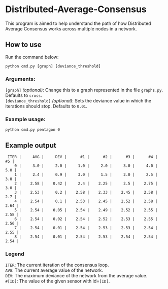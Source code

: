 # Distributed-Average-Consensus

This program is aimed to help understand the path of how Distributed Average Consensus works across multiple nodes in a network.

## How to use

Run the command below:  
```
python cmd.py [graph] [deviance_threshold]
```

### Arguments:
`[graph]` *(optional)*: Change this to a graph represented in the file `graphs.py`. Defaults to `cross`.  
`[deviance_threshold]` *(optional)*: Sets the deviance value in which the iterations should stop. Defaults to `0.01`.  

### Example usage:
```
python cmd.py pentagon 0
```

## Example output  
```
 ITER |     AVG |     DEV |      #1 |      #2 |      #3 |      #4 |      #5 |
    0 |     3.0 |     2.0 |     1.0 |     2.0 |     3.0 |     4.0 |     5.0 |
    1 |     2.4 |     0.9 |     3.0 |     1.5 |     2.0 |     2.5 |     3.0 |
    2 |    2.58 |    0.42 |     2.4 |    2.25 |     2.5 |    2.75 |     3.0 |
    3 |    2.53 |     0.2 |    2.58 |    2.33 |    2.45 |    2.58 |     2.7 |
    4 |    2.54 |     0.1 |    2.53 |    2.45 |    2.52 |    2.58 |    2.64 |
    5 |    2.54 |    0.05 |    2.54 |    2.49 |    2.52 |    2.55 |    2.58 |
    6 |    2.54 |    0.02 |    2.54 |    2.52 |    2.53 |    2.55 |    2.56 |
    7 |    2.54 |    0.01 |    2.54 |    2.53 |    2.53 |    2.54 |    2.55 |
    8 |    2.54 |    0.01 |    2.54 |    2.53 |    2.54 |    2.54 |    2.54 |
```

### Legend
`ITER`: The current iteration of the consensus loop.  
`AVG`: The current average value of the network.  
`DEV`: The maximum deviance of the network from the average value.  
`#[ID]`: The value of the given sensor with id=`[ID]`.  
